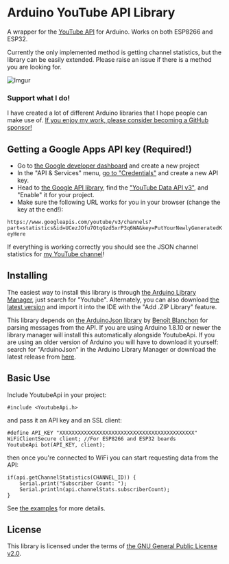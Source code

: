 # Arduino YouTube API Library
A wrapper for the [YouTube API](https://developers.google.com/youtube/v3/docs/) for Arduino. Works on both ESP8266 and ESP32.

Currently the only implemented method is getting channel statistics, but the library can be easily extended. Please raise an issue if there is a method you are looking for.

![Imgur](http://i.imgur.com/FmXyW4E.png)

### Support what I do!

I have created a lot of different Arduino libraries that I hope people can make use of. [If you enjoy my work, please consider becoming a GitHub sponsor!](https://github.com/sponsors/witnessmenow/)

## Getting a Google Apps API key (Required!)

* Go to [the Google developer dashboard](https://console.developers.google.com) and create a new project
* In the "API & Services" menu, [go to "Credentials"](https://console.developers.google.com/apis/credentials) and create a new API key.
* Head to [the Google API library](https://console.developers.google.com/apis/library), find the ["YouTube Data API v3"](https://console.developers.google.com/apis/library/youtube.googleapis.com), and "Enable" it for your project.
* Make sure the following URL works for you in your browser (change the key at the end!):

`https://www.googleapis.com/youtube/v3/channels?part=statistics&id=UCezJOfu7OtqGzd5xrP3q6WA&key=PutYourNewlyGeneratedKeyHere`

If everything is working correctly you should see the JSON channel statistics for [my YouTube channel](https://www.youtube.com/channel/UCezJOfu7OtqGzd5xrP3q6WA)!

## Installing

The easiest way to install this library is through [the Arduino Library Manager](https://www.arduino.cc/en/Guide/Libraries), just search for "Youtube". Alternately, you can also download [the latest version](../../releases/latest) and import it into the IDE with the "Add .ZIP Library" feature.

This library depends on [the ArduinoJson library](https://github.com/bblanchon/ArduinoJson) by [Benoît Blanchon](https://github.com/bblanchon) for parsing messages from the API. If you are using Arduino 1.8.10 or newer the library manager will install this automatically alongside YoutubeApi. If you are using an older version of Arduino you will have to download it yourself: search for "ArduinoJson" in the Arduino Library Manager or download the latest release from [here](https://github.com/bblanchon/ArduinoJson/releases/latest).

## Basic Use

Include YoutubeApi in your project:

    #include <YoutubeApi.h>

and pass it an API key and an SSL client:

    #define API_KEY "XXXXXXXXXXXXXXXXXXXXXXXXXXXXXXXXXXXXXXXXXXXX"
    WiFiClientSecure client; //For ESP8266 and ESP32 boards
    YoutubeApi bot(API_KEY, client);

then once you're connected to WiFi you can start requesting data from the API:

    if(api.getChannelStatistics(CHANNEL_ID)) {
        Serial.print("Subscriber Count: ");
        Serial.println(api.channelStats.subscriberCount);
    }

See [the examples](examples) for more details.


## License

This library is licensed under the terms of [the GNU General Public License v2.0](LICENSE.md).
